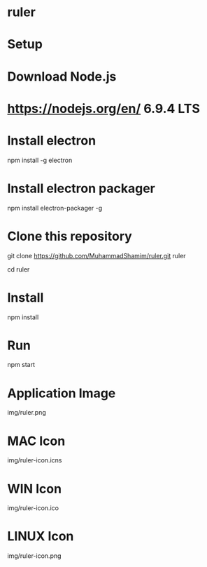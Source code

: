 # ruler

# Setup
  # Download Node.js
  # https://nodejs.org/en/ 6.9.4 LTS

  # Install electron
  npm install -g electron

  # Install electron packager
  npm install electron-packager -g

  # Clone this repository
  git clone https://github.com/MuhammadShamim/ruler.git ruler

cd ruler

# Install
npm install

# Run
npm start

# Application Image
img/ruler.png

# MAC Icon
img/ruler-icon.icns

# WIN Icon
img/ruler-icon.ico

# LINUX Icon
img/ruler-icon.png
